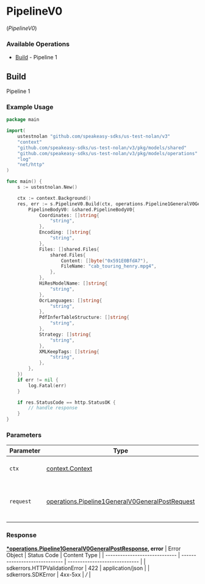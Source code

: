 # PipelineV0
(*PipelineV0*)

### Available Operations

* [Build](#build) - Pipeline 1

## Build

Pipeline 1

### Example Usage

```go
package main

import(
	ustestnolan "github.com/speakeasy-sdks/us-test-nolan/v3"
	"context"
	"github.com/speakeasy-sdks/us-test-nolan/v3/pkg/models/shared"
	"github.com/speakeasy-sdks/us-test-nolan/v3/pkg/models/operations"
	"log"
	"net/http"
)

func main() {
    s := ustestnolan.New()

    ctx := context.Background()
    res, err := s.PipelineV0.Build(ctx, operations.Pipeline1GeneralV0GeneralPostRequest{
        PipelineBodyV0: &shared.PipelineBodyV0{
            Coordinates: []string{
                "string",
            },
            Encoding: []string{
                "string",
            },
            Files: []shared.Files{
                shared.Files{
                    Content: []byte("0x591E0BfdA7"),
                    FileName: "cab_touring_henry.mpg4",
                },
            },
            HiResModelName: []string{
                "string",
            },
            OcrLanguages: []string{
                "string",
            },
            PdfInferTableStructure: []string{
                "string",
            },
            Strategy: []string{
                "string",
            },
            XMLKeepTags: []string{
                "string",
            },
        },
    })
    if err != nil {
        log.Fatal(err)
    }

    if res.StatusCode == http.StatusOK {
        // handle response
    }
}
```

### Parameters

| Parameter                                                                                                              | Type                                                                                                                   | Required                                                                                                               | Description                                                                                                            |
| ---------------------------------------------------------------------------------------------------------------------- | ---------------------------------------------------------------------------------------------------------------------- | ---------------------------------------------------------------------------------------------------------------------- | ---------------------------------------------------------------------------------------------------------------------- |
| `ctx`                                                                                                                  | [context.Context](https://pkg.go.dev/context#Context)                                                                  | :heavy_check_mark:                                                                                                     | The context to use for the request.                                                                                    |
| `request`                                                                                                              | [operations.Pipeline1GeneralV0GeneralPostRequest](../../pkg/models/operations/pipeline1generalv0generalpostrequest.md) | :heavy_check_mark:                                                                                                     | The request object to use for the request.                                                                             |


### Response

**[*operations.Pipeline1GeneralV0GeneralPostResponse](../../pkg/models/operations/pipeline1generalv0generalpostresponse.md), error**
| Error Object                  | Status Code                   | Content Type                  |
| ----------------------------- | ----------------------------- | ----------------------------- |
| sdkerrors.HTTPValidationError | 422                           | application/json              |
| sdkerrors.SDKError            | 4xx-5xx                       | */*                           |
